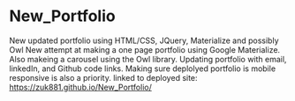 # New_Portfolio
New updated portfolio using HTML/CSS, JQuery, Materialize and possibly Owl
New attempt at making a one page portfolio using Google Materialize. Also makeing a carousel using the Owl library.
Updating portfolio with email, linkedIn, and Github code links. Making sure deplolyed portfolio is mobile responsive is 
also a priority.
linked to deployed site: https://zuk881.github.io/New_Portfolio/
